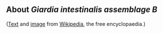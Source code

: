 About *Giardia intestinalis assemblage B*
-----------------------------------------



([Text](http://en.wikipedia.org/wiki/Giardia_intestinalis) and
[image](https://en.wikipedia.org/wiki/File:Giardia_lamblia_SEM_8698_lores.jpg) 
from [Wikipedia](http://en.wikipedia.org/), the free encyclopaedia.)
